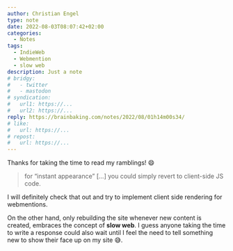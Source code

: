 ```yaml
---
author: Christian Engel
type: note
date: 2022-08-03T08:07:42+02:00
categories:
  - Notes
tags:
  - IndieWeb
  - Webmention
  - slow web
description: Just a note
# bridgy:
#   - twitter
#   - mastodon
# syndication:
#   url1: https://...
#   url2: https://...
reply: https://brainbaking.com/notes/2022/08/01h14m00s34/
# like:
#   url: https://...
# repost:
#   url: https://...
---
```


Thanks for taking the time to read my ramblings! 😄

> for “instant appearance” [...] you could simply revert to client-side JS code.

I will definitely check that out and try to implement client side rendering for webmentions.

On the other hand, only rebuilding the site whenever new content is created, embraces the concept of **slow web**. I guess anyone taking the time to write a response could also wait until I feel the need to tell something new to show their face up on my site 😅.

